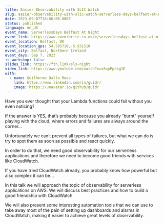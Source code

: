 ```yaml
---
title: Easier Observability with SLIC Watch
slug: easier-observability-with-slic-watch-serverless-days-belfast-at-night
date: 2023-09-07T18:00:00.000Z
status: published
language: en_US
event_name: ServerlessDays Belfast At Night
event_link: https://www.eventbrite.co.uk/e/serverlessdays-belfast-at-night-tickets-695897958527
event_location: Belfast, UK
event_location_gps: 54.595710,-5.931510
event_city: Belfast, Northern Ireland
event_days: Sep 7, 2023
is_workshop: false
slides_link: https://fth.link/sls-night
video_link: https://www.youtube.com/watch?v=x8qpPpdsg1E
with:
  - name: Guilherme Dalla Rosa
    link: https://www.linkedin.com/in/guidr/
    image: https://unavatar.io/github/guidr
---
```


Have you ever thought that your Lambda functions could fail without you even noticing?

If the answer is YES, that’s probably because you already “burnt" yourself playing with the cloud, where errors and failures are always around the corner…

Unfortunately we can’t prevent all types of failures, but what we can do is try to spot them as soon as possible and react quickly.

In order to do that, we need good observability for our serverless applications and therefore we need to become good friends with services like CloudWatch.

If you have tried CloudWatch already, you probably know how powerful but also complex it can be…

In this talk we will approach the topic of observability for serverless applications on AWS. We will discuss best practices and how to build a good friendship with CloudWatch.

We will also present some interesting automation tools that we can use to take away most of the pain of setting up dashboards and alarms in CloudWatch, making it easier to achieve great levels of observability.
